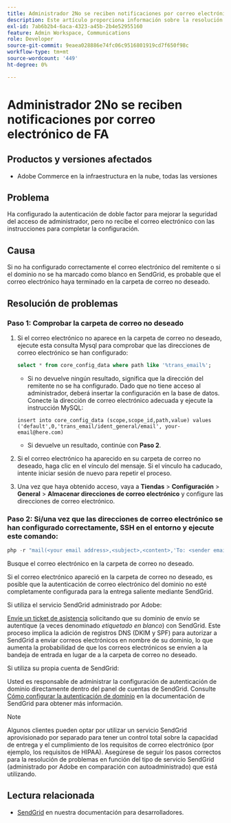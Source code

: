 ```yaml
---
title: Administrador 2No se reciben notificaciones por correo electrónico de FA
description: Este artículo proporciona información sobre la resolución de problemas en los casos en los que no reciba el correo electrónico con las instrucciones de finalización de la configuración después de configurar la autenticación de doble factor (2FA) para mejorar la seguridad del acceso de administrador en Adobe Commerce en la infraestructura en la nube.
exl-id: 7ab6b2b4-6aca-4323-a45b-2b4e52955160
feature: Admin Workspace, Communications
role: Developer
source-git-commit: 9eaea028886e74fc06c9516801919cd7f650f98c
workflow-type: tm+mt
source-wordcount: '449'
ht-degree: 0%

---
```


# Administrador 2No se reciben notificaciones por correo electrónico de FA


## Productos y versiones afectados

* Adobe Commerce en la infraestructura en la nube, todas las versiones

## Problema

Ha configurado la autenticación de doble factor para mejorar la seguridad del acceso de administrador, pero no recibe el correo electrónico con las instrucciones para completar la configuración.

## Causa

Si no ha configurado correctamente el correo electrónico del remitente o si el dominio no se ha marcado como blanco en SendGrid, es probable que el correo electrónico haya terminado en la carpeta de correo no deseado.

## Resolución de problemas

### Paso 1: Comprobar la carpeta de correo no deseado

1. Si el correo electrónico no aparece en la carpeta de correo no deseado, ejecute esta consulta Mysql para comprobar que las direcciones de correo electrónico se han configurado:

   ```sql
   select * from core_config_data where path like '%trans_email%';
   ```

   * Si no devuelve ningún resultado, significa que la dirección del remitente no se ha configurado.
Dado que no tiene acceso al administrador, deberá insertar la configuración en la base de datos. Conecte la dirección de correo electrónico adecuada y ejecute la instrucción MySQL:

   ```
   insert into core_config_data (scope,scope_id,path,value) values ('default',0,'trans_email/ident_general/email', your-email@here.com)
   ```

   * Si devuelve un resultado, continúe con **Paso 2**.

1. Si el correo electrónico ha aparecido en su carpeta de correo no deseado, haga clic en el vínculo del mensaje. Si el vínculo ha caducado, intente iniciar sesión de nuevo para repetir el proceso.
1. Una vez que haya obtenido acceso, vaya a **Tiendas** > **Configuración** > **General** > **Almacenar direcciones de correo electrónico** y configure las direcciones de correo electrónico.

### Paso 2: Si/una vez que las direcciones de correo electrónico se han configurado correctamente, SSH en el entorno y ejecute este comando:

```php
php -r "mail(<your email address>,<subject>,<content>,'To: <sender email>');"
```

Busque el correo electrónico en la carpeta de correo no deseado.

Si el correo electrónico apareció en la carpeta de correo no deseado, es posible que la autenticación de correo electrónico del dominio no esté completamente configurada para la entrega saliente mediante SendGrid.

Si utiliza el servicio SendGrid administrado por Adobe:

[Envíe un ticket de asistencia](https://experienceleague.adobe.com/home?support-tab=home#support) solicitando que su dominio de envío se autentique (a veces denominado *etiquetado en blanco*) con SendGrid.
Este proceso implica la adición de registros DNS (DKIM y SPF) para autorizar a SendGrid a enviar correos electrónicos en nombre de su dominio, lo que aumenta la probabilidad de que los correos electrónicos se envíen a la bandeja de entrada en lugar de a la carpeta de correo no deseado.

Si utiliza su propia cuenta de SendGrid:

Usted es responsable de administrar la configuración de autenticación de dominio directamente dentro del panel de cuentas de SendGrid. Consulte [Cómo configurar la autenticación de dominio](https://www.twilio.com/docs/sendgrid/ui/account-and-settings/how-to-set-up-domain-authentication) en la documentación de SendGrid para obtener más información.

>[!NOTE]
>
>Algunos clientes pueden optar por utilizar un servicio SendGrid aprovisionado por separado para tener un control total sobre la capacidad de entrega y el cumplimiento de los requisitos de correo electrónico (por ejemplo, los requisitos de HIPAA). Asegúrese de seguir los pasos correctos para la resolución de problemas en función del tipo de servicio SendGrid (administrado por Adobe en comparación con autoadministrado) que está utilizando.


## Lectura relacionada

* [SendGrid](https://experienceleague.adobe.com/en/docs/commerce-cloud-service/user-guide/project/sendgrid) en nuestra documentación para desarrolladores.
